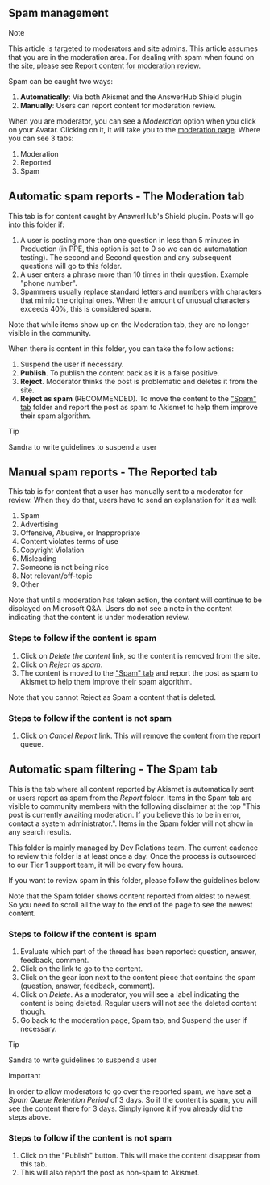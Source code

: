 ## Spam management

> [!NOTE]
> This article is targeted to moderators and site admins.
> This article assumes that you are in the moderation area. For dealing with spam when found on the site, please see [Report content for moderation review](report-to-moderation.md).

Spam can be caught two ways:

1. **Automatically**: Via both Akismet and the AnswerHub Shield plugin
1. **Manually**: Users can report content for moderation review.

When you are moderator, you can see a *Moderation* option when you click on your Avatar. Clicking on it, it will take you to the [moderation page](https://review.docs.microsoft.com/en-us/microsoft-qa-docs/user-experience-guides/moderator?branch=master). Where you can see 3 tabs:

1. Moderation
1. Reported
1. Spam

## Automatic spam reports - The Moderation tab

This tab is for content caught by AnswerHub's Shield plugin. Posts will go into this folder if:

1. A user is posting more than one question in less than 5 minutes in Production (in PPE, this option is set to 0 so we can do automatation testing). The second and Second question and any subsequent questions will go to this folder.
1. A user enters a phrase more than 10 times in their question. Example "phone number".
1. Spammers usually replace standard letters and numbers with characters that mimic the original ones. When the amount of unusual characters exceeds 40%, this is considered spam.

Note that while items show up on the Moderation tab, they are no longer visible in the community.  

When there is content in this folder, you can take the follow actions:

1. Suspend the user if necessary.
1. **Publish**. To publish the content back as it is a false positive.
1. **Reject**. Moderator thinks the post is problematic and deletes it from the site.
1. **Reject as spam** (RECOMMENDED). To move the content to the ["Spam" tab](#automatic-spam-filtering---the-spam-tab) folder and report the post as spam to Akismet to help them improve their spam algorithm.

> [!TIP]
> Sandra to write guidelines to suspend a user

## Manual spam reports - The Reported tab

This tab is for content that a user has manually sent to a moderator for review. When they do that, users have to send an explanation for it as well:

1. Spam
1. Advertising
1. Offensive, Abusive, or Inappropriate
1. Content violates terms of use
1. Copyright Violation
1. Misleading
1. Someone is not being nice
1. Not relevant/off-topic
1. Other

Note that until a moderation has taken action, the content will continue to be displayed on Microsoft Q&A. Users do not see a note in the content indicating that the content is under moderation review.

### Steps to follow if the content is spam

1. Click on *Delete the content* link, so the content is removed from the site.
1. Click on *Reject as spam*.
1. The content is moved to the ["Spam" tab](#automatic-spam-filtering---the-spam-tab) and report the post as spam to Akismet to help them improve their spam algorithm.

Note that you cannot Reject as Spam a content that is deleted.

### Steps to follow if the content is not spam

1. Click on *Cancel Report* link. This will remove the content from the report queue.

## Automatic spam filtering - The Spam tab

This is the tab where all content reported by Akismet is automatically sent or users report as spam from the *Report* folder. Items in the Spam tab are visible to community members with the following disclaimer at the top "This post is currently awaiting moderation. If you believe this to be in error, contact a system administrator.". Items in the Spam folder will not show in any search results.

This folder is mainly managed by Dev Relations team. The current cadence to review this folder is at least once a day. Once the process is outsourced to our Tier 1 support team, it will be every few hours.

If you want to review spam in this folder, please follow the guidelines below.

Note that the Spam folder shows content reported from oldest to newest. So you need to scroll all the way to the end of the page to see the newest content.

### Steps to follow if the content is spam

1. Evaluate which part of the thread has been reported: question, answer, feedback, comment.
1. Click on the link to go to the content.
1. Click on the gear icon next to the content piece that contains the spam (question, answer, feedback, comment).
1. Click on *Delete*. As a moderator, you will see a label indicating the content is being deleted. Regular users will not see the deleted content though.
1. Go back to the moderation page, Spam tab, and Suspend the user if necessary.

> [!TIP]
> Sandra to write guidelines to suspend a user

> [!IMPORTANT]
> In order to allow moderators to go over the reported spam, we have set a *Spam Queue Retention Period* of 3 days. So if the content is spam, you will see the content there for 3 days. Simply ignore it if you already did the steps above.

### Steps to follow if the content is not spam

1. Click on the "Publish" button. This will make the content disappear from this tab.
1. This will also report the post as non-spam to Akismet.

